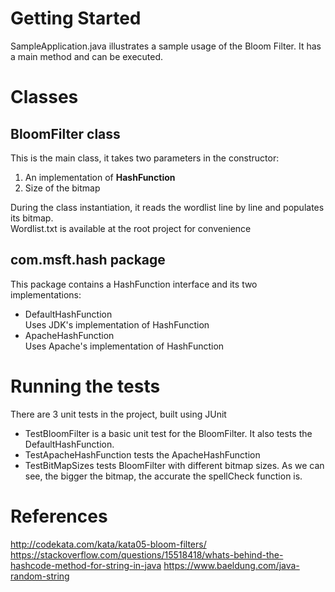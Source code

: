 # Getting Started
SampleApplication.java illustrates a sample usage of the Bloom Filter. It has a main method and can be executed.

# Classes
## BloomFilter class 
This is the main class, it takes two parameters in the constructor:
1) An implementation of **HashFunction**
2) Size of the bitmap 

During the class instantiation, it reads the wordlist line by line and populates its bitmap. <br/>Wordlist.txt is available at the root project for convenience

## com.msft.hash package 
This package contains a HashFunction interface and its two implementations:
* DefaultHashFunction <br/>Uses JDK's implementation of HashFunction 
* ApacheHashFunction <br/>Uses Apache's implementation of HashFunction
    
# Running the tests
There are 3 unit tests in the project, built using JUnit

* TestBloomFilter is a basic unit test for the BloomFilter. It also tests the DefaultHashFunction.
* TestApacheHashFunction tests the ApacheHashFunction
* TestBitMapSizes tests BloomFilter with different bitmap sizes. 
As we can see, the bigger the bitmap, the accurate the spellCheck function is.

# References
http://codekata.com/kata/kata05-bloom-filters/
https://stackoverflow.com/questions/15518418/whats-behind-the-hashcode-method-for-string-in-java
https://www.baeldung.com/java-random-string